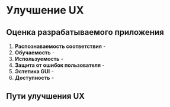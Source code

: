 # **Улучшение UX**

## Оценка разрабатываемого приложения
1. **Распознаваемость соответствия** - 
2. **Обучаемость** - 
3. **Используемость** - 
4. **Защита от ошибок пользователя** - 
5. **Эстетика GUI** - 
6. **Доступность** - 

## Пути улучшения UX
